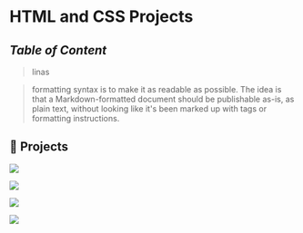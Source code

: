 <h1>HTML and CSS Projects</h1>

## _Table of Content_

> linas

> formatting syntax is to make it as readable
> as possible. The idea is that a
> Markdown-formatted document should be
> publishable as-is, as plain text, without
> looking like it's been marked up with tags
> or formatting instructions.

## 🔗 Projects
[![](https://img.shields.io/badge/PORTFOLIO-765??style=for-the-badge&logo=SpaceX&logoColor=red)](https://linas-dev.github.io/)

[![](https://img.shields.io/badge/Space_Station-123??style=for-the-badge&logo=SpaceX&logoColor=blue)](https://github.com/linas-dev/HTML-CSS-Projects/tree/main/Creating%20a%20Basic%20HTML%20Website)

[![](https://img.shields.io/badge/CARS_Website-832??style=for-the-badge&logo=Mercedes&logoColor=white)](https://github.com/linas-dev/HTML-CSS-Projects/tree/main/One-Page%20Website)

[![](https://img.shields.io/badge/Academy_Cinemas-205??style=for-the-badge&logo=&logoColor=white)](https://github.com/linas-dev/HTML-CSS-Projects/tree/main/bootstrap4_project)












